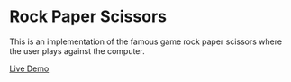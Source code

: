 # Rock Paper Scissors

This is an implementation of the famous game rock paper scissors where the user plays against the computer. 

[Live Demo](https://jessna96.github.io/rock-paper-scissors/)
